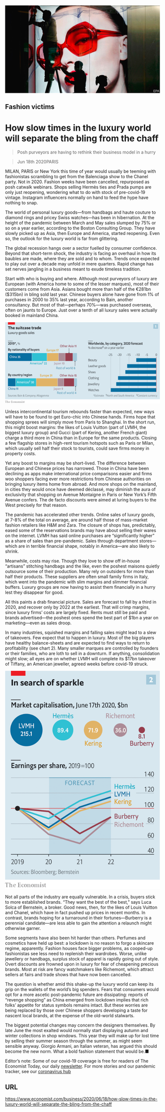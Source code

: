 ![](./images/20200620_WBP001_0.jpg)

## Fashion victims

# How slow times in the luxury world will separate the bling from the chaff

> Posh purveyors are having to rethink their business model in a hurry

> Jun 18th 2020PARIS

MILAN, PARIS or New York this time of year would usually be teeming with fashionistas scrambling to get from the Balenciaga show to the Chanel party. Not in 2020. Fashion weeks have been cancelled, repurposed as posh catwalk webinars. Shops selling Hermès ties and Prada pumps are only just reopening, wondering what to do with stock of pre-covid-19 vintage. Instagram influencers normally on hand to feed the hype have nothing to snap.

The world of personal luxury goods—from handbags and haute couture to diamond rings and pricey Swiss watches—has been in hibernation. At the height of the pandemic between March and May sales slumped by 75% or so on a year earlier, according to the Boston Consulting Group. They have slowly picked up as Asia, then Europe and America, started reopening. Even so, the outlook for the luxury world is far from glittering.

The global recession hangs over a sector fuelled by consumer confidence. Beyond that short-term shock, the industry is facing an overhaul in how its baubles are made, where they are sold and to whom. Trends once expected to play out over a decade may unfold in mere quarters. Rapid change has set nerves jangling in a business meant to exude timeless tradition.

Start with who is buying and where. Although most purveyors of luxury are European (with America home to some of the lesser marques), most of their customers come from Asia. Asians bought more than half of the €281bn ($315bn) in bling sold last year. Chinese buyers alone have gone from 1% of purchases in 2000 to 35% last year, according to Bain, another consultancy. But most of that—perhaps 70%—was purchased overseas, often on jaunts to Europe. Just over a tenth of all luxury sales were actually booked in mainland China.

![](./images/20200620_WBC085.png)

Unless intercontinental tourism rebounds faster than expected, new ways will have to be found to get Euro-chic into Chinese hands. Firms hope that shopping sprees will simply move from Paris to Shanghai. In the short run, this might boost margins: the likes of Louis Vuitton (part of LVMH, the biggest luxury group) and Gucci (part of Kering, another French giant) charge a third more in China than in Europe for the same products. Closing a few flagship stores in high-rent tourism hotspots such as Paris or Milan, which usually sell half their stock to tourists, could save firms money in property costs.

Yet any boost to margins may be short-lived. The difference between European and Chinese prices has narrowed. Those in China have been declining as apps make international price comparisons easier and firms woo shoppers facing ever more restrictions from Chinese authorities on bringing luxury items home from abroad. And more shops on the mainland, in cities they would once have deemed déclassé, may diminish the aura of exclusivity that shopping on Avenue Montaigne in Paris or New York’s Fifth Avenue confers. The de facto discounts were aimed at luring buyers to the West precisely for that reason.

The pandemic has accelerated other trends. Online sales of luxury goods, at 7-8% of the total on average, are around half those of mass-market fashion retailers like H&M and Zara. The closure of shops has, predictably, eased some of the reservations brands may have about selling their wares on the internet. LVMH has said online purchases are “significantly higher” as a share of sales than pre-pandemic. Sales through department stores—which are in terrible financial shape, notably in America—are also likely to shrink.

Meanwhile, costs may rise. Though they love to show off in-house “artisans” stitching handbags and the like, even the poshest maisons quietly outsource some of their production. Many rely on outsiders for more than half their products. These suppliers are often small family firms in Italy, which went into the pandemic with slim margins and slimmer financial buffers. Luxury groups are now having to assist them financially in a hurry lest they disappear for good.

All this paints a drab financial picture. Sales are forecast to fall by a third in 2020, and recover only by 2022 at the earliest. That will crimp margins, since luxury firms’ costs are largely fixed. Rents must still be paid and brands advertised—the poshest ones spend the best part of $1bn a year on marketing—even as sales droop.

In many industries, squished margins and falling sales might lead to a slew of takeovers. Few expect that to happen in luxury. Most of the big players have healthy balance-sheets and are expected to find ways to return to profitability (see chart 2). Many smaller marques are controlled by founders or their families, who are loth to sell in a downturn. If anything, consolidation might slow; all eyes are on whether LVMH will complete its $17bn takeover of Tiffany, an American jeweller, agreed weeks before covid-19 struck.

![](./images/20200620_WBC116.png)

Not all parts of the industry are equally vulnerable. In a crisis, buyers stick to more established brands. “They want the best of the best,” says Luca Solca of Bernstein, a broker. Good news, then, for the likes of Louis Vuitton and Chanel, which have in fact pushed up prices in recent months. In contrast, brands hoping for a turnaround in their fortunes—Burberry is a perennial candidate—are less able to gain the attention a relaunch might otherwise garner.

Some segments have also been hit harder than others. Perfumes and cosmetics have held up best: a lockdown is no reason to forgo a skincare regime, apparently. Fashion houses face bigger problems, as cooped-up fashionistas see less need to replenish their wardrobes. Worse, unlike jewellery or handbags, surplus stock of apparel is rapidly going out of style. Overt discounts are frowned upon in luxury for fear of cheapening precious brands. Most at risk are fancy watchmakers like Richemont, which attract sellers at fairs and trade shows that have now been cancelled.

The question is whether amid this shake-up the luxury world can keep its grip on the wallets of the world’s big spenders. Fears that consumers would opt for a more ascetic post-pandemic future are dissipating: reports of “revenge shopping” as China emerged from lockdown implies that rich folks’ appetite for status symbols remains intact. But these worries are being replaced by those over Chinese shoppers developing a taste for nascent local brands, at the expense of the old-world stalwarts.

The biggest potential changes may concern the designers themselves. By late June the most exalted would normally start displaying autumn and winter collections in shop windows. This year they will make up for lost time by selling their summer season through the summer, as might seem sensible anyway. Giorgio Armani, an Italian veteran, has argued this should become the new norm. What a bold fashion statement that would be.■

Editor’s note: Some of our covid-19 coverage is free for readers of The Economist Today, our daily [newsletter](https://www.economist.com/https://my.economist.com/user#newsletter). For more stories and our pandemic tracker, see our [coronavirus hub](https://www.economist.com//news/2020/03/11/the-economists-coverage-of-the-coronavirus)

## URL

https://www.economist.com/business/2020/06/18/how-slow-times-in-the-luxury-world-will-separate-the-bling-from-the-chaff
